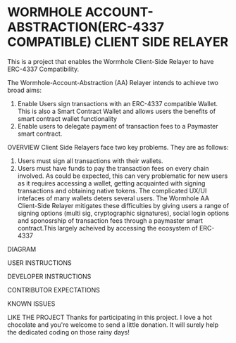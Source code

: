 # WORMHOLE ACCOUNT-ABSTRACTION(ERC-4337 COMPATIBLE) CLIENT SIDE RELAYER
This is a project that enables the Wormhole Client-Side Relayer to have ERC-4337 Compatibility. 

The Wormhole-Account-Abstraction (AA) Relayer intends to achieve two broad aims:
1. Enable Users sign transactions with an ERC-4337 compatible Wallet. This is also a Smart Contract Wallet and allows users the benefits of smart contract wallet functionality
2. Enable users to delegate payment of transaction fees to a Paymaster smart contract.

OVERVIEW
Client Side Relayers face two key problems. They are as follows:
1. Users must sign all transactions with their wallets.
2. Users must have funds to pay the transaction fees on every chain involved.
As could be expected, this can very problematic for new users as it requires accessing a wallet, getting acquainted with signing transactions and obtaining native tokens. The complicated UX/UI intefaces of many wallets deters several users. The Wormhole AA Client-Side Relayer mitigates these difficulties by giving users a range of signing options (multi sig, cryptographic signatures), social login options and sponosrship of transaction fees through a paymaster smart contract.This largely acheived by accessing the ecosystem of ERC-4337

DIAGRAM

USER INSTRUCTIONS

DEVELOPER INSTRUCTIONS

CONTRIBUTOR EXPECTATIONS

KNOWN ISSUES

LIKE THE PROJECT
Thanks for participating in this project. I love a hot chocolate and you're welcome to send a little donation. It will surely help the dedicated coding on those rainy days!


